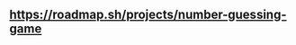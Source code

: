 ## https://roadmap.sh/projects/number-guessing-game

<!--
**KurikoKazumi116/KurikoKazumi116** is a ✨ _special_ ✨ repository because its `README.md` (this file) appears on your GitHub profile.
hi :)
Here are some ideas to get you started:

- 🔭 I’m currently working on ...
- 🌱 I’m currently learning ...
- 👯 I’m looking to collaborate on ...
- 🤔 I’m looking for help with ...
- 💬 Ask me about ...
- 📫 How to reach me: ...
- 😄 Pronouns: ...
- ⚡ Fun fact: ...
-->
